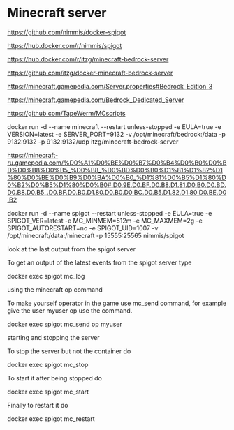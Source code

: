 # Minecraft server

https://github.com/nimmis/docker-spigot

https://hub.docker.com/r/nimmis/spigot










https://hub.docker.com/r/itzg/minecraft-bedrock-server

https://github.com/itzg/docker-minecraft-bedrock-server

https://minecraft.gamepedia.com/Server.properties#Bedrock_Edition_3


https://minecraft.gamepedia.com/Bedrock_Dedicated_Server



https://github.com/TapeWerm/MCscripts


docker run -d
--name minecraft
--restart unless-stopped
-e EULA=true
-e VERSION=latest
-e SERVER_PORT=9132
-v /opt/minecraft/bedrock:/data
-p 9132:9132
-p 9132:9132/udp
itzg/minecraft-bedrock-server























https://minecraft-ru.gamepedia.com/%D0%A1%D0%BE%D0%B7%D0%B4%D0%B0%D0%BD%D0%B8%D0%B5_%D0%B8_%D0%BD%D0%B0%D1%81%D1%82%D1%80%D0%BE%D0%B9%D0%BA%D0%B0_%D1%81%D0%B5%D1%80%D0%B2%D0%B5%D1%80%D0%B0#.D0.9E.D0.BF.D0.B8.D1.81.D0.B0.D0.BD.D0.B8.D0.B5_.D0.BF.D0.B0.D1.80.D0.B0.D0.BC.D0.B5.D1.82.D1.80.D0.BE.D0.B2




docker run -d --name spigot --restart unless-stopped -e EULA=true -e SPIGOT_VER=latest -e MC_MINMEM=512m -e MC_MAXMEM=2g -e SPIGOT_AUTORESTART=no -e SPIGOT_UID=1007 -v /opt/minecraft/data:/minecraft -p 15555:25565 nimmis/spigot











look at the last output from the spigot server

To get an output of the latest events from the spigot server type

docker exec spigot mc_log








using the minecraft op command

To make yourself operator in the game use mc_send command, for example give the user myuser op use the command.

docker exec spigot mc_send op myuser





starting and stopping the server

To stop the server but not the container do

docker exec spigot mc_stop

To start it after being stopped do

docker exec spigot mc_start

Finally to restart it do

docker exec spigot mc_restart

